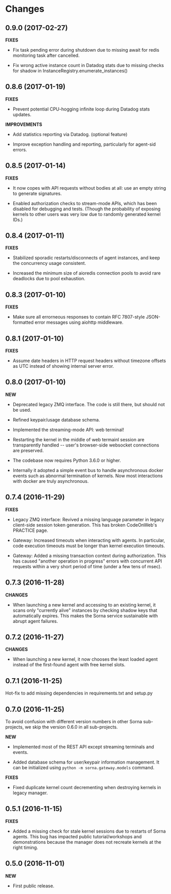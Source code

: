 Changes
=======

0.9.0 (2017-02-27)
------------------

**FIXES**

 - Fix task pending error during shutdown due to missing await for redis
   monitoring task after cancelled.

 - Fix wrong active instance count in Datadog stats due to missing checks for
   shadow in InstanceRegistry.enumerate_instances()

0.8.6 (2017-01-19)
------------------

**FIXES**

 - Prevent potential CPU-hogging infinite loop during Datadog stats updates.

**IMPROVEMENTS**

 - Add statistics reporting via Datadog. (optional feature)

 - Improve exception handling and reporting, particularly for agent-sid errors.


0.8.5 (2017-01-14)
------------------

**FIXES**

 - It now copes with API requests without bodies at all: use an empty string to
   generate signatures.

 - Enabled authorization checks to stream-mode APIs, which has been disabled
   for debugging and tests.
   (Though the probability of exposing kernels to other users was very low
   due to randomly generated kernel IDs.)

0.8.4 (2017-01-11)
------------------

**FIXES**

 - Stabilized sporadic restarts/disconnects of agent instances, and keep the
   concurrency usage consistent.

 - Increased the minimum size of aioredis connection pools to avoid rare
   deadlocks due to pool exhaustion.

0.8.3 (2017-01-10)
------------------

**FIXES**

 - Make sure all errorneous responses to contain RFC 7807-style JSON-formatted
   error messages using aiohttp middleware.

0.8.1 (2017-01-10)
------------------

**FIXES**

 - Assume date headers in HTTP request headers without timezone offsets
   as UTC instead of showing internal server error.

0.8.0 (2017-01-10)
------------------

**NEW**

 - Deprecated legacy ZMQ interface.  The code is still there, but should
   not be used.

 - Refined keypair/usage database schema.

 - Implemented the streaming-mode API: web terminal!

 - Restarting the kernel in the middle of web termainl session are transparently
   handled -- user's browser-side websocket connections are preserved.

 - The codebase now requires Python 3.6.0 or higher.

 - Internally it adopted a simple event bus to handle asynchronous docker events
   such as abnormal termination of kernels.  Now most interactions with docker
   are truly asynchronous.

0.7.4 (2016-11-29)
------------------

**FIXES**

 - Legacy ZMQ interface: Revived a missing language parameter in legacy
   client-side session token generation.
   This has broken CodeOnWeb's PRACTICE page.

 - Gateway: Increased timeouts when interacting with agents.
   In particular, code execution timeouts must be longer than kernel execution
   timeouts.

 - Gateway: Added a missing transaction context during authorization.
   This has caused "another operation in progress" errors with concurrent API
   requests within a very short period of time (under a few tens of msec).

0.7.3 (2016-11-28)
------------------

**CHANGES**

 - When launching a new kernel and accessing to an existing kernel, it scans
   only "currently alive" instances by checking shadow keys that automatically
   expires.  This makes the Sorna service sustainable with abrupt agent failures.

0.7.2 (2016-11-27)
-----------------

**CHANGES**

 - When launching a new kernel, it now chooses the least loaded agent instead of
   the first-found agent with free kernel slots.

0.7.1 (2016-11-25)
------------------

Hot-fix to add missing dependencies in requirements.txt and setup.py

0.7.0 (2016-11-25)
------------------

To avoid confusion with different version numbers in other Sorna sub-projects,
we skip the version 0.6.0 in all sub-projects.

**NEW**

 - Implemented most of the REST API except streaming terminals and events.

 - Added database schema for user/keypair information management.
   It can be initialized using `python -m sorna.gateway.models` command.

**FIXES**

 - Fixed duplicate kernel count decrementing when destroying kernels in legacy manager.

0.5.1 (2016-11-15)
------------------

**FIXES**

 - Added a missing check for stale kernel sessions due to restarts of Sorna agents.
   This bug has impacted public tutorial/workshops and demonstrations because the
   manager does not recreate kernels at the right timing.

0.5.0 (2016-11-01)
------------------

**NEW**

 - First public release.

